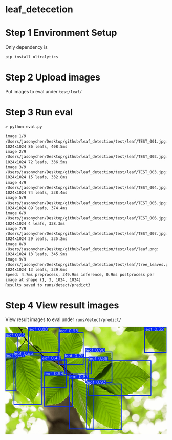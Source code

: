 # leaf_detecetion

# Step 1 Environment Setup
Only dependency is 
```
pip install ultralytics
```

# Step 2 Upload images
Put images to eval under `test/leaf/`


# Step 3 Run eval
```
> python eval.py
```

```
image 1/9 /Users/jasonychen/Desktop/github/leaf_detection/test/leaf/TEST_001.jpg: 1024x1024 86 leafs, 408.5ms
image 2/9 /Users/jasonychen/Desktop/github/leaf_detection/test/leaf/TEST_002.jpg: 1024x1024 72 leafs, 336.5ms
image 3/9 /Users/jasonychen/Desktop/github/leaf_detection/test/leaf/TEST_003.jpg: 1024x1024 15 leafs, 332.8ms
image 4/9 /Users/jasonychen/Desktop/github/leaf_detection/test/leaf/TEST_004.jpg: 1024x1024 74 leafs, 338.4ms
image 5/9 /Users/jasonychen/Desktop/github/leaf_detection/test/leaf/TEST_005.jpg: 1024x1024 89 leafs, 374.4ms
image 6/9 /Users/jasonychen/Desktop/github/leaf_detection/test/leaf/TEST_006.jpg: 1024x1024 4 leafs, 338.3ms
image 7/9 /Users/jasonychen/Desktop/github/leaf_detection/test/leaf/TEST_007.jpg: 1024x1024 29 leafs, 335.2ms
image 8/9 /Users/jasonychen/Desktop/github/leaf_detection/test/leaf/leaf.png: 1024x1024 13 leafs, 345.9ms
image 9/9 /Users/jasonychen/Desktop/github/leaf_detection/test/leaf/tree_leaves.png: 1024x1024 13 leafs, 339.6ms
Speed: 4.7ms preprocess, 349.9ms inference, 0.9ms postprocess per image at shape (1, 3, 1024, 1024)
Results saved to runs/detect/predict3
```

# Step 4 View result images
View result images to eval under `runs/detect/predict/`

![Detected leaf](runs/detect/predict/tree_leaves.jpg)
